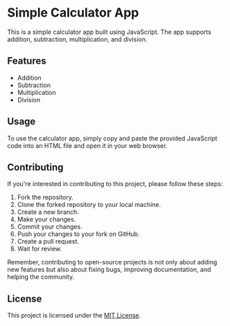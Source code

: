 # Simple Calculator App

This is a simple calculator app built using JavaScript. The app supports addition, subtraction, multiplication, and division.

## Features

- Addition
- Subtraction
- Multiplication
- Division

## Usage

To use the calculator app, simply copy and paste the provided JavaScript code into an HTML file and open it in your web browser.

## Contributing

If you're interested in contributing to this project, please follow these steps:

1. Fork the repository.
2. Clone the forked repository to your local machine.
3. Create a new branch.
4. Make your changes.
5. Commit your changes.
6. Push your changes to your fork on GitHub.
7. Create a pull request.
8. Wait for review.

Remember, contributing to open-source projects is not only about adding new features but also about fixing bugs, improving documentation, and helping the community.

## License

This project is licensed under the [MIT License](LICENSE).
